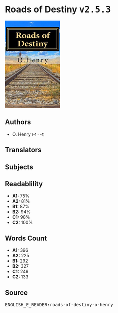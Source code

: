 # Roads of Destiny <kbd>v2.5.3</kbd>

![](./cover.medium.jpg "")

## Authors


 - O. Henry <small>(-1 - -1)</small>

## Translators



## Subjects



## Readablility


 - **A1:** 75%
 - **A2:** 81%
 - **B1:** 87%
 - **B2:** 94%
 - **C1:** 98%
 - **C2:** 100%

## Words Count


 - **A1:** 396
 - **A2:** 225
 - **B1:** 292
 - **B2:** 327
 - **C1:** 249
 - **C2:** 133

## Source


<kbd>ENGLISH_E_READER:roads-of-destiny-o-henry</kbd>
